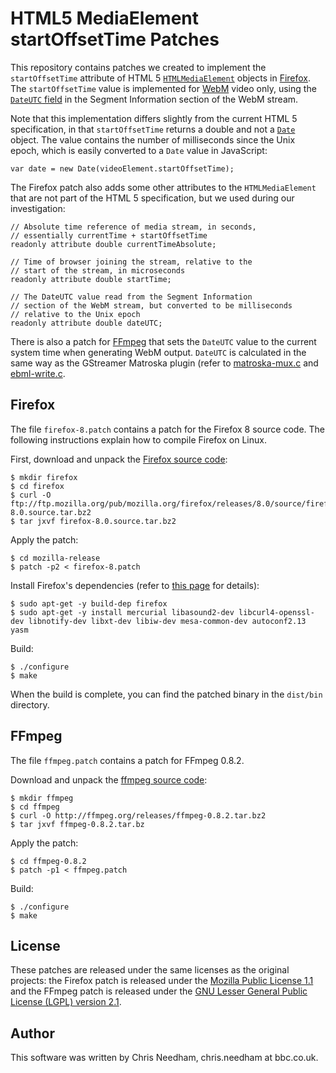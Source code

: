 # HTML5 MediaElement startOffsetTime Patches #

This repository contains patches we created to implement the `startOffsetTime` attribute of HTML 5 [`HTMLMediaElement`](http://www.whatwg.org/specs/web-apps/current-work/multipage/the-video-element.html#htmlmediaelement) objects in [Firefox](http://www.mozilla.org/projects/firefox/). The `startOffsetTime` value is implemented for [WebM](http://www.webmproject.org/) video only, using the [`DateUTC` field](http://matroska.org/technical/specs/index.html) in the Segment Information section of the WebM stream.

Note that this implementation differs slightly from the current HTML 5 specification, in that `startOffsetTime` returns a double and not a [`Date`](https://developer.mozilla.org/en/JavaScript/Reference/Global_Objects/Date) object. The value contains the number of milliseconds since the Unix epoch, which is easily converted to a `Date` value in JavaScript:

    var date = new Date(videoElement.startOffsetTime);

The Firefox patch also adds some other attributes to the `HTMLMediaElement` that are not part of the HTML 5 specification, but we used during our investigation:

    // Absolute time reference of media stream, in seconds,
    // essentially currentTime + startOffsetTime
    readonly attribute double currentTimeAbsolute;

    // Time of browser joining the stream, relative to the
    // start of the stream, in microseconds
    readonly attribute double startTime;

    // The DateUTC value read from the Segment Information
    // section of the WebM stream, but converted to be milliseconds
    // relative to the Unix epoch
    readonly attribute double dateUTC;

There is also a patch for [FFmpeg](http://ffmpeg.org/) that sets the `DateUTC` value to the current system time when generating WebM output. `DateUTC` is calculated in the same way as the GStreamer Matroska plugin (refer to [matroska-mux.c](http://cgit.freedesktop.org/gstreamer/gst-plugins-good/tree/gst/matroska/matroska-mux.c?id=RELEASE-0.10.28) and [ebml-write.c](http://cgit.freedesktop.org/gstreamer/gst-plugins-good/tree/gst/matroska/ebml-write.c?id=RELEASE-0.10.28).

## Firefox ##

The file `firefox-8.patch` contains a patch for the Firefox 8 source code. The following instructions explain how to compile Firefox on Linux.

First, download and unpack the [Firefox source code](ftp://ftp.mozilla.org/pub/mozilla.org/firefox/releases/8.0/source/firefox-8.0.source.tar.bz2):

    $ mkdir firefox
    $ cd firefox
    $ curl -O ftp://ftp.mozilla.org/pub/mozilla.org/firefox/releases/8.0/source/firefox-8.0.source.tar.bz2
    $ tar jxvf firefox-8.0.source.tar.bz2

Apply the patch:

    $ cd mozilla-release
    $ patch -p2 < firefox-8.patch

Install Firefox's dependencies (refer to [this page](https://developer.mozilla.org/en/Linux_Build_Prerequisites) for details):

    $ sudo apt-get -y build-dep firefox
    $ sudo apt-get -y install mercurial libasound2-dev libcurl4-openssl-dev libnotify-dev libxt-dev libiw-dev mesa-common-dev autoconf2.13 yasm

Build:

    $ ./configure
    $ make

When the build is complete, you can find the patched binary in the `dist/bin` directory.

## FFmpeg ##

The file `ffmpeg.patch` contains a patch for FFmpeg 0.8.2.

Download and unpack the [ffmpeg source code](http://ffmpeg.org/download.html):

    $ mkdir ffmpeg
    $ cd ffmpeg
    $ curl -O http://ffmpeg.org/releases/ffmpeg-0.8.2.tar.bz2
    $ tar jxvf ffmpeg-0.8.2.tar.bz

Apply the patch:

    $ cd ffmpeg-0.8.2
    $ patch -p1 < ffmpeg.patch

Build:

    $ ./configure
    $ make

## License ##

These patches are released under the same licenses as the original projects: the Firefox patch is released under the [Mozilla Public License 1.1](http://www.mozilla.org/MPL/1.1/) and the FFmpeg patch is released under the [GNU Lesser General Public License (LGPL) version 2.1](http://www.gnu.org/licenses/old-licenses/lgpl-2.1.html).

## Author ##

This software was written by Chris Needham, chris.needham at bbc.co.uk.
